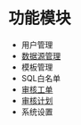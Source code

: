# 功能模块
* 用户管理
* [数据源管理](3.2_instance/instance_management.md)
* 模板管理
* SQL白名单
* [审核工单](3.3_auditworkflow/overview.md)
* [审核计划](3.1_auditplan/overview.md)
* 系统设置